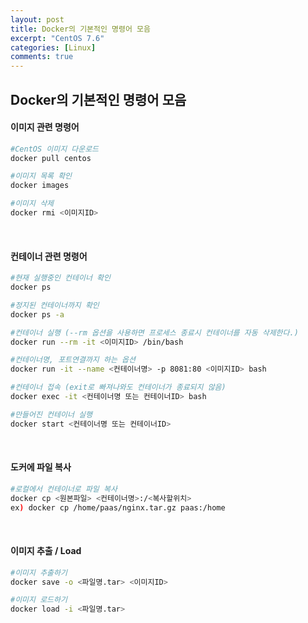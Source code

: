 ```yaml
---
layout: post
title: Docker의 기본적인 명령어 모음
excerpt: "CentOS 7.6"
categories: [Linux]
comments: true
---
```


## Docker의 기본적인 명령어 모음

#### 이미지 관련 명령어
```bash
#CentOS 이미지 다운로드
docker pull centos
```

```bash
#이미지 목록 확인
docker images
```

```bash
#이미지 삭제
docker rmi <이미지ID>
```

<br/>

#### 컨테이너 관련 명령어
```bash
#현재 실행중인 컨테이너 확인
docker ps
```

```bash
#정지된 컨테이너까지 확인
docker ps -a
```

```bash
#컨테이너 실행 (--rm 옵션을 사용하면 프로세스 종료시 컨테이너를 자동 삭제한다.)
docker run --rm -it <이미지ID> /bin/bash

#컨테이너명, 포트연결까지 하는 옵션
docker run -it --name <컨테이너명> -p 8081:80 <이미지ID> bash

#컨테이너 접속 (exit로 빠져나와도 컨테이너가 종료되지 않음)
docker exec -it <컨테이너명 또는 컨테이너ID> bash

#만들어진 컨테이너 실행
docker start <컨테이너명 또는 컨테이너ID>
```

<br/>

#### 도커에 파일 복사
```bash
#로컬에서 컨테이너로 파일 복사
docker cp <원본파일> <컨테이너명>:/<복사할위치>
ex) docker cp /home/paas/nginx.tar.gz paas:/home
```

<br/>

#### 이미지 추출 / Load
```bash
#이미지 추출하기
docker save -o <파일명.tar> <이미지ID>
```

```bash
#이미지 로드하기
docker load -i <파일명.tar>
```

